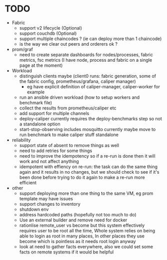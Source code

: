 # TODO

- Fabric
  - support v2 lifecycle (Optional)
  - support couchdb (Optional)
  - support multiple chaincodes ? (ie can deploy more than 1 chaincode)
  - is the way we clear out peers and orderers ok ?
- prom/graf
  - need to create separate dashboards for nodes/processes, fabric metrics, fsc metrics (I have node, process and fabric on a single page at the moment)
- Workload
  - distinguish clients maybe (client0 runs: fabric generation, some of the fabric config, prometheus/grafana, caliper manager)
    - eg have explicit definition of caliper-manager, caliper-worker for example
  - run an ansible driven workload (how to setup workers and benchmark file)
  - collect the results from prometheus/caliper etc
  - add support for multiple channels
  - deploy-caliper currently requires the deploy-benchmarks step so not a standalone option
  - start-stop-observing includes mosquitto currently maybe move to run benchmark to make caliper stuff standalone
- reliability
  - support state of absent to remove things as well
  - need to add retries for some things
  - need to improve the idempotency so if a re-run is done then it will work and not affect anything
  - idempotent with effiency on re-run: the task can do the same thing again and it results in no changes, but we should check to see if it's been done before trying to do it again to make a re-run more efficient
- other
  - support deploying more than one thing to the same VM, eg prom template may have issues
  - support changes to inventory
  - shutdown env
  - address hardcoded paths (hopefully not too much to do)
  - Use an external builder and remove need for docker
  - rationlise remote_user vs become but this system effectively requires user to be root all the time, Whole system relies on being able to login as root in many places, In other places they use become which is pointless as it needs root login anyway
  - look at need to gather facts everywhere, also we could set some facts on remote systems if it would be helpful
